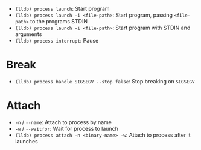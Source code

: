 - `(lldb) process launch`: Start program
- `(lldb) process launch -i <file-path>`: Start program, passing `<file-path>` to the programs STDIN
- `(lldb) process launch -i <file-path>`: Start program with STDIN and arguments
- `(lldb) process interrupt`: Pause

# Break

- `(lldb) process handle SIGSEGV --stop false`: Stop breaking on `SIGSEGV`

# Attach

- `-n` / `--name`: Attach to process by name
- `-w` / `--waitfor`: Wait for process to launch
- `(lldb) process attach -n <binary-name> -w`: Attach to process after it launches
